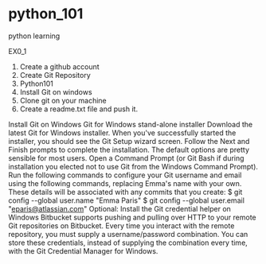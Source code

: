 # python_101
python learning

EX0_1
1.	Create a github account
2.	Create Git Repository
3.	Python101
4.	Install Git on windows
5.	Clone git on your machine
6.	Create  a readme.txt file and push it.

Install Git on Windows
Git for Windows stand-alone installer
Download the latest Git for Windows installer.
When you've successfully started the installer, you should see the Git Setup wizard screen. Follow the Next and Finish prompts to complete the installation. The default options are pretty sensible for most users.
Open a Command Prompt (or Git Bash if during installation you elected not to use Git from the Windows Command Prompt).
Run the following commands to configure your Git username and email using the following commands, replacing Emma's name with your own. These details will be associated with any commits that you create:
$ git config --global user.name "Emma Paris"  $ git config --global user.email "eparis@atlassian.com"
Optional: Install the Git credential helper on Windows
Bitbucket supports pushing and pulling over HTTP to your remote Git repositories on Bitbucket. Every time you interact with the remote repository, you must supply a username/password combination. You can store these credentials, instead of supplying the combination every time, with the Git Credential Manager for Windows.

